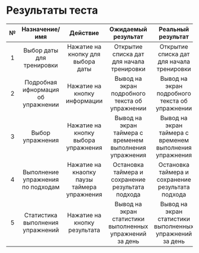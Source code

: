 # Результаты теста


| № | Назначение/имя | Действие | Ожидаемый результат | Реальный результат | Отметка | 
| :------: | :------: | :------: | :------: | :------: | :------: |
| 1 | Выбор даты для тренировки | Нажатие на кнопку для выбора даты | Открытие списка дат для начала тренировки | Открытие списка дат для начала тренировки | Успех |
| 2 | Подробная ифнормация об упражнении | Нажатие на кнопку информации | Вывод на экран подробного текста об упражнении | Вывод на экран подробного текста об упражнении | Успех |
| 3 | Выбор упражнения | Нажатие на кнопку выбора упражнения | Вывод на экран таймера с временем выполнения упражнения | Вывод на экран таймера с временем выполнения упражнения | Успех |
| 4 | Выполнение упражнения по подходам | Нажатие на кнаопку паузы таймера упражнения | Остановка таймера и сохранение результата подхода |  Остановка таймера и сохранение результата подхода| Успех |
| 5 | Статистика выполнения упражнений | Нажатие на кнопку результата | Вывод на экран статистики выполненных упражнений за день | Вывод на экран статистики выполненных упражнений за день  | Успех |

